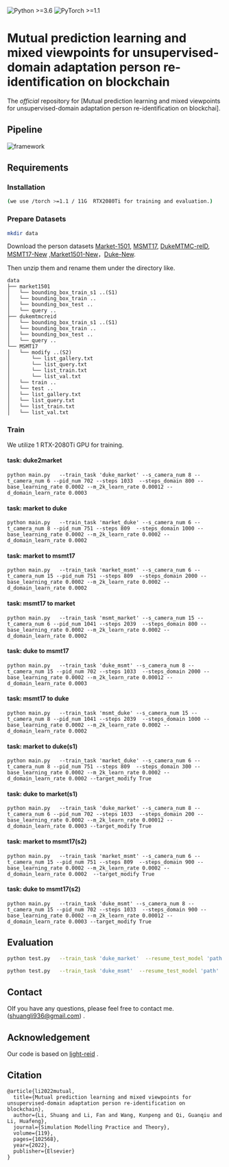 ![Python >=3.6](https://img.shields.io/badge/Python->=3.6-yellow.svg)
![PyTorch >=1.1](https://img.shields.io/badge/PyTorch->=1.1-blue.svg)

# Mutual prediction learning and mixed viewpoints for unsupervised-domain adaptation person re-identification on blockchain

The *official* repository for  [Mutual prediction learning and mixed viewpoints for unsupervised-domain adaptation person re-identification on blockchai].

## Pipeline

![framework](fig/framework.png)

## Requirements

### Installation

```bash
(we use /torch >=1.1 / 11G  RTX2080Ti for training and evaluation.)

```

### Prepare Datasets

```bash
mkdir data
```

Download the person datasets [Market-1501](https://drive.google.com/file/d/0B8-rUzbwVRk0c054eEozWG9COHM/view), [MSMT17](https://arxiv.org/abs/1711.08565), [DukeMTMC-reID](https://arxiv.org/abs/1609.01775),
[MSMT17-New](https://github.com/lhf12278/DRDL)
,[Market1501-New](https://github.com/lhf12278/DRDL)，[Duke-New](https://github.com/lhf12278/DRDL).

Then unzip them and rename them under the directory like.

```
data
├── market1501
│   └── bounding_box_train_s1 ..(S1)
│   └── bounding_box_train ..
│   └── bounding_box_test ..
│   └── query ..
├── dukemtmcreid
│   └── bounding_box_train_s1 ..(S1)
│   └── bounding_box_train ..
│   └── bounding_box_test ..
│   └── query ..
└── MSMT17
│   └── modify ..(S2)
│       └── list_gallery.txt
│       └── list_query.txt
│       └── list_train.txt
│       └── list_val.txt
│   └── train ..
│   └── test ..
│   └── list_gallery.txt
│   └── list_query.txt
│   └── list_train.txt
│   └── list_val.txt
```

### Train
We utilize 1 RTX-2080Ti GPU for training.

#### task: duke2market

```shell
python main.py   --train_task 'duke_market' --s_camera_num 8 --t_camera_num 6 --pid_num 702 --steps 1033  --steps_domain 800 --base_learning_rate 0.0002 --m_2k_learn_rate 0.00012 --d_domain_learn_rate 0.0003
```
#### task: market to duke
```shell
python main.py   --train_task 'market_duke' --s_camera_num 6 --t_camera_num 8 --pid_num 751 --steps 809  --steps_domain 1000 --base_learning_rate 0.0002 --m_2k_learn_rate 0.0002 --d_domain_learn_rate 0.0002
```

#### task: market to msmt17
```shell
python main.py   --train_task 'market_msmt' --s_camera_num 6 --t_camera_num 15 --pid_num 751 --steps 809  --steps_domain 2000 --base_learning_rate 0.0002 --m_2k_learn_rate 0.0002 --d_domain_learn_rate 0.0002
```

#### task: msmt17 to market
```shell
python main.py   --train_task 'msmt_market' --s_camera_num 15 --t_camera_num 6 --pid_num 1041 --steps 2039  --steps_domain 800 --base_learning_rate 0.0002 --m_2k_learn_rate 0.0002 --d_domain_learn_rate 0.0002
```
#### task: duke to msmt17
```shell
python main.py   --train_task 'duke_msmt' --s_camera_num 8 --t_camera_num 15 --pid_num 702 --steps 1033  --steps_domain 2000 --base_learning_rate 0.0002 --m_2k_learn_rate 0.00012 --d_domain_learn_rate 0.0003
```
#### task: msmt17 to duke
```shell
python main.py   --train_task 'msmt_duke' --s_camera_num 15 --t_camera_num 8 --pid_num 1041 --steps 2039  --steps_domain 1000 --base_learning_rate 0.0002 --m_2k_learn_rate 0.0002 --d_domain_learn_rate 0.0002
```
#### task: market to duke(s1)
```shell
python main.py   --train_task 'market_duke' --s_camera_num 6 --t_camera_num 8 --pid_num 751 --steps 809  --steps_domain 300 --base_learning_rate 0.0002 --m_2k_learn_rate 0.0002 --d_domain_learn_rate 0.0002 --target_modify True
```
#### task: duke to market(s1)
```shell
python main.py   --train_task 'duke_market' --s_camera_num 8 --t_camera_num 6 --pid_num 702 --steps 1033  --steps_domain 200 --base_learning_rate 0.0002 --m_2k_learn_rate 0.00012 --d_domain_learn_rate 0.0003 --target_modify True
```
#### task: market to msmt17(s2)
```shell
python main.py   --train_task 'market_msmt' --s_camera_num 6 --t_camera_num 15 --pid_num 751 --steps 809  --steps_domain 900 --base_learning_rate 0.0002 --m_2k_learn_rate 0.0002 --d_domain_learn_rate 0.0002  --target_modify True
```
#### task: duke to msmt17(s2)
```shell
python main.py   --train_task 'duke_msmt' --s_camera_num 8 --t_camera_num 15 --pid_num 702 --steps 1033  --steps_domain 900 --base_learning_rate 0.0002 --m_2k_learn_rate 0.00012 --d_domain_learn_rate 0.0003 --target_modify True
```



## Evaluation

```bash
python test.py   --train_task 'duke_market'  --resume_test_model 'path'
```
```bash
python test.py   --train_task 'duke_msmt'  --resume_test_model 'path'  --target_modify True
```

## Contact

OIf you have any questions, please feel free to contact me.(shuangli936@gmail.com) .

## Acknowledgement

Our code is based on [light-reid](https://github.com/wangguanan/light-reid) .


## Citation
```text
@article{li2022mutual,
  title={Mutual prediction learning and mixed viewpoints for unsupervised-domain adaptation person re-identification on blockchain},
  author={Li, Shuang and Li, Fan and Wang, Kunpeng and Qi, Guanqiu and Li, Huafeng},
  journal={Simulation Modelling Practice and Theory},
  volume={119},
  pages={102568},
  year={2022},
  publisher={Elsevier}
}
```